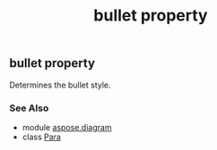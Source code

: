 ﻿---
title: bullet property
second_title: Aspose.Diagram for Python via .NET API References
description: 
type: docs
weight: 40
url: /python-net/aspose.diagram/para/bullet/
is_root: false
---

## bullet property


Determines the bullet style.

### See Also
* module [aspose.diagram](../../)
* class [Para](/diagram/python-net/aspose.diagram/para)
